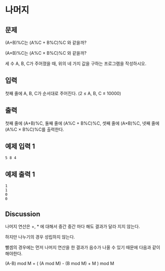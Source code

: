 # 나머지
## 문제
(A+B)%C는 (A%C + B%C)%C 와 같을까?

(A×B)%C는 (A%C × B%C)%C 와 같을까?

세 수 A, B, C가 주어졌을 때, 위의 네 가지 값을 구하는 프로그램을 작성하시오.
## 입력
첫째 줄에 A, B, C가 순서대로 주어진다. (2 ≤ A, B, C ≤ 10000)
## 출력
첫째 줄에 (A+B)%C, 둘째 줄에 (A%C + B%C)%C, 셋째 줄에 (A×B)%C, 넷째 줄에 (A%C × B%C)%C를 출력한다.
## 예제 입력 1
```
5 8 4 
```
## 예제 출력 1
```
1
1
0
0
```
## Discussion
나머지 연산은 +, * 에 대해서 중간 중간 마다 해도 결과가 달라 지지 않는다.

하지만 나누기의 경우 성립하지 않는다.

뺄셈의 경우에는 먼저 나머지 연산을 한 결과가 음수가 나올 수 있기 때문에 다음과 같이 해야한다.

(A-B) mod M = ( (A mod M) - (B mod M) + M ) mod M
